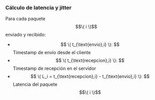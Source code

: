 ### Cálculo de latencia y jitter

Para cada paquete $$\( i \)$$ enviado y recibido:

-  $$ \( t_{\text{envio},i} \): $$  Timestamp de envío desde el cliente
- $$ \( t_{\text{recepcion},i} \): $$ Timestamp de recepción en el servidor
- $$ \( L_i = t_{\text{recepcion},i} - t_{\text{envio},i} \): $$ Latencia del paquete $$\( i \)$$

 

